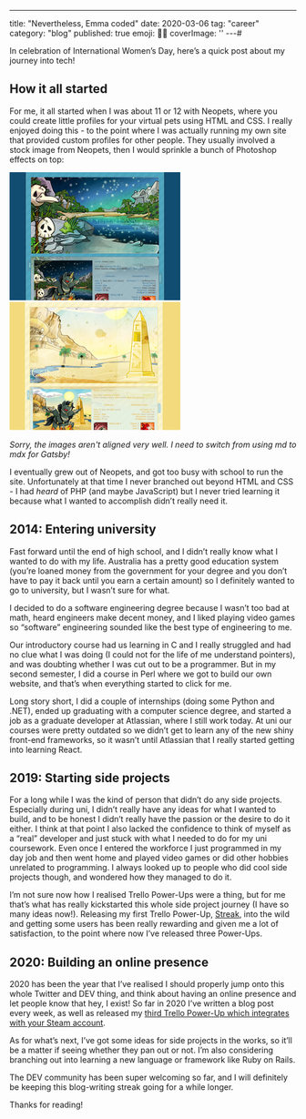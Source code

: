 ---
title: "Nevertheless, Emma coded"
date: 2020-03-06
tag: "career"
category: "blog"
published: true
emoji: 👩‍💻
coverImage: ''
---# 

In celebration of International Women’s Day, here’s a quick post about my journey into tech!

## How it all started

For me, it all started when I was about 11 or 12 with Neopets, where you could create little profiles for your virtual pets using HTML and CSS. I really enjoyed doing this - to the point where I was actually running my own site that provided custom profiles for other people. They usually involved a stock image from Neopets, then I would sprinkle a bunch of Photoshop effects on top:

![Neopets pet profile picture](./neopets-1.png)
![Neopets pet profile picture](./neopets-2.png)

*Sorry, the images aren't aligned very well. I need to switch from using md to mdx for Gatsby!*

I eventually grew out of Neopets, and got too busy with school to run the site. Unfortunately at that time I never branched out beyond HTML and CSS - I had *heard* of PHP (and maybe JavaScript) but I never tried learning it because what I wanted to accomplish didn’t really need it.

## 2014: Entering university

Fast forward until the end of high school, and I didn’t really know what I wanted to do with my life. Australia has a pretty good education system (you’re loaned money from the government for your degree and you don’t have to pay it back until you earn a certain amount) so I definitely wanted to go to university, but I wasn’t sure for what. 

I decided to do a software engineering degree because I wasn’t too bad at math, heard engineers make decent money, and I liked playing video games so “software” engineering sounded like the best type of engineering to me. 

Our introductory course had us learning in C and I really struggled and had no clue what I was doing (I could not for the life of me understand pointers), and was doubting whether I was cut out to be a programmer. But in my second semester, I did a course in Perl where we got to build our own website, and that’s when everything started to click for me. 

Long story short, I did a couple of internships (doing some Python and .NET), ended up graduating with a computer science degree, and started a job as a graduate developer at Atlassian, where I still work today. At uni our courses were pretty outdated so we didn’t get to learn any of the new shiny front-end frameworks, so it wasn’t until Atlassian that I really started getting into learning React.

## 2019: Starting side projects

For a long while I was the kind of person that didn’t do any side projects. Especially during uni, I didn’t really have any ideas for what I wanted to build, and to be honest I didn’t really have the passion or the desire to do it either. I think at that point I also lacked the confidence to think of myself as a “real” developer and just stuck with what I needed to do for my uni coursework. Even once I entered the workforce I just programmed in my day job and then went home and played video games or did other hobbies unrelated to programming. I always looked up to people who did cool side projects though, and wondered how they managed to do it.

I’m not sure now how I realised Trello Power-Ups were a thing, but for me that’s what has really kickstarted this whole side project journey (I have so many ideas now!). Releasing my first Trello Power-Up, [Streak](/streak), into the wild and getting some users has been really rewarding and given me a lot of satisfaction, to the point where now I’ve released three Power-Ups.


## 2020: Building an online presence

2020 has been the year that I’ve realised I should properly jump onto this whole Twitter and DEV thing, and think about having an online presence and let people know that hey, I exist! So far in 2020 I’ve written a blog post every week, as well as released my [third Trello Power-Up which integrates with your Steam account](/gaming-backlog). 

As for what’s next, I’ve got some ideas for side projects in the works, so it’ll be a matter if seeing whether they pan out or not. I’m also considering branching out into learning a new language or framework like Ruby on Rails.

The DEV community has been super welcoming so far, and I will definitely be keeping this blog-writing streak going for a while longer. 

Thanks for reading!





